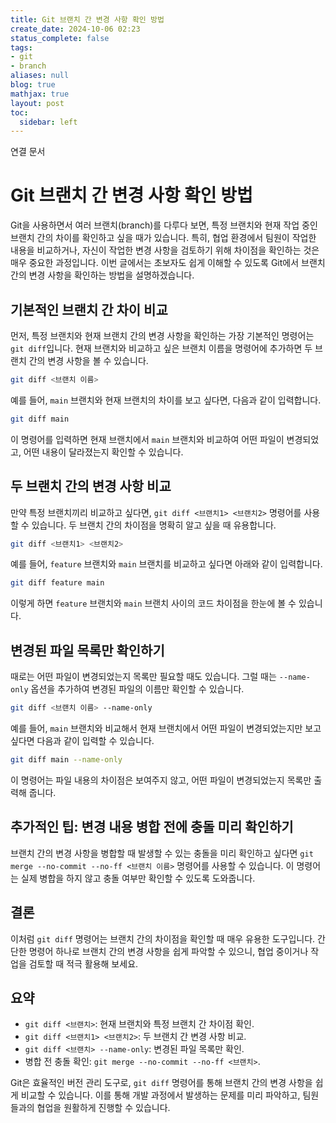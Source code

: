 ```yaml
---
title: Git 브랜치 간 변경 사항 확인 방법
create_date: 2024-10-06 02:23
status_complete: false
tags:
- git
- branch
aliases: null
blog: true
mathjax: true
layout: post
toc:
  sidebar: left
---
```

연결 문서

# Git 브랜치 간 변경 사항 확인 방법



Git을 사용하면서 여러 브랜치(branch)를 다루다 보면, 특정 브랜치와 현재 작업 중인 브랜치 간의 차이를 확인하고 싶을 때가 있습니다. 특히, 협업 환경에서 팀원이 작업한 내용을 비교하거나, 자신이 작업한 변경 사항을 검토하기 위해 차이점을 확인하는 것은 매우 중요한 과정입니다. 이번 글에서는 초보자도 쉽게 이해할 수 있도록 Git에서 브랜치 간의 변경 사항을 확인하는 방법을 설명하겠습니다.

## 기본적인 브랜치 간 차이 비교

먼저, 특정 브랜치와 현재 브랜치 간의 변경 사항을 확인하는 가장 기본적인 명령어는 `git diff`입니다. 현재 브랜치와 비교하고 싶은 브랜치 이름을 명령어에 추가하면 두 브랜치 간의 변경 사항을 볼 수 있습니다.

```bash
git diff <브랜치 이름>
```

예를 들어, `main` 브랜치와 현재 브랜치의 차이를 보고 싶다면, 다음과 같이 입력합니다.

```bash
git diff main
```

이 명령어를 입력하면 현재 브랜치에서 `main` 브랜치와 비교하여 어떤 파일이 변경되었고, 어떤 내용이 달라졌는지 확인할 수 있습니다.

## 두 브랜치 간의 변경 사항 비교

만약 특정 브랜치끼리 비교하고 싶다면, `git diff <브랜치1> <브랜치2>` 명령어를 사용할 수 있습니다. 두 브랜치 간의 차이점을 명확히 알고 싶을 때 유용합니다.

```bash
git diff <브랜치1> <브랜치2>
```

예를 들어, `feature` 브랜치와 `main` 브랜치를 비교하고 싶다면 아래와 같이 입력합니다.

```bash
git diff feature main
```

이렇게 하면 `feature` 브랜치와 `main` 브랜치 사이의 코드 차이점을 한눈에 볼 수 있습니다.

## 변경된 파일 목록만 확인하기

때로는 어떤 파일이 변경되었는지 목록만 필요할 때도 있습니다. 그럴 때는 `--name-only` 옵션을 추가하여 변경된 파일의 이름만 확인할 수 있습니다.

```bash
git diff <브랜치 이름> --name-only
```

예를 들어, `main` 브랜치와 비교해서 현재 브랜치에서 어떤 파일이 변경되었는지만 보고 싶다면 다음과 같이 입력할 수 있습니다.

```bash
git diff main --name-only
```

이 명령어는 파일 내용의 차이점은 보여주지 않고, 어떤 파일이 변경되었는지 목록만 출력해 줍니다.

## 추가적인 팁: 변경 내용 병합 전에 충돌 미리 확인하기

브랜치 간의 변경 사항을 병합할 때 발생할 수 있는 충돌을 미리 확인하고 싶다면 `git merge --no-commit --no-ff <브랜치 이름>` 명령어를 사용할 수 있습니다. 이 명령어는 실제 병합을 하지 않고 충돌 여부만 확인할 수 있도록 도와줍니다.

## 결론

이처럼 `git diff` 명령어는 브랜치 간의 차이점을 확인할 때 매우 유용한 도구입니다. 간단한 명령어 하나로 브랜치 간의 변경 사항을 쉽게 파악할 수 있으니, 협업 중이거나 작업을 검토할 때 적극 활용해 보세요.

## 요약
- `git diff <브랜치>`: 현재 브랜치와 특정 브랜치 간 차이점 확인.
- `git diff <브랜치1> <브랜치2>`: 두 브랜치 간 변경 사항 비교.
- `git diff <브랜치> --name-only`: 변경된 파일 목록만 확인.
- 병합 전 충돌 확인: `git merge --no-commit --no-ff <브랜치>`.

Git은 효율적인 버전 관리 도구로, `git diff` 명령어를 통해 브랜치 간의 변경 사항을 쉽게 비교할 수 있습니다. 이를 통해 개발 과정에서 발생하는 문제를 미리 파악하고, 팀원들과의 협업을 원활하게 진행할 수 있습니다.
